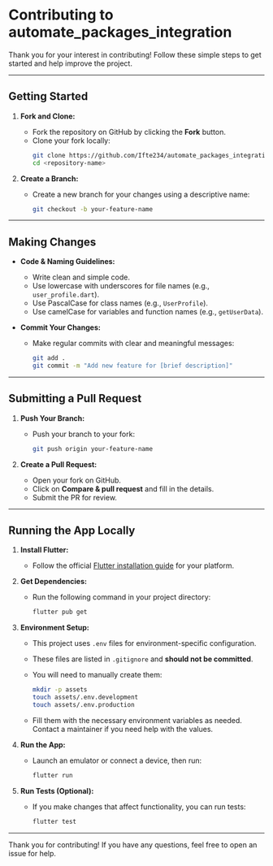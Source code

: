 # Contributing to automate_packages_integration

Thank you for your interest in contributing! Follow these simple steps to get started and help improve the project.

---

## Getting Started

1. **Fork and Clone:**
   - Fork the repository on GitHub by clicking the **Fork** button.
   - Clone your fork locally:
     ```bash
     git clone https://github.com/Ifte234/automate_packages_integration.git
     cd <repository-name>
     ```

2. **Create a Branch:**
   - Create a new branch for your changes using a descriptive name:
     ```bash
     git checkout -b your-feature-name
     ```

---

## Making Changes

- **Code & Naming Guidelines:**
  - Write clean and simple code.
  - Use lowercase with underscores for file names (e.g., `user_profile.dart`).
  - Use PascalCase for class names (e.g., `UserProfile`).
  - Use camelCase for variables and function names (e.g., `getUserData`).

- **Commit Your Changes:**
  - Make regular commits with clear and meaningful messages:
    ```bash
    git add .
    git commit -m "Add new feature for [brief description]"
    ```

---

## Submitting a Pull Request

1. **Push Your Branch:**
   - Push your branch to your fork:
     ```bash
     git push origin your-feature-name
     ```

2. **Create a Pull Request:**
   - Open your fork on GitHub.
   - Click on **Compare & pull request** and fill in the details.
   - Submit the PR for review.

---

## Running the App Locally

1. **Install Flutter:**
   - Follow the official [Flutter installation guide](https://flutter.dev/docs/get-started/install) for your platform.

2. **Get Dependencies:**
   - Run the following command in your project directory:
     ```bash
     flutter pub get
     ```

3. **Environment Setup:**
   - This project uses `.env` files for environment-specific configuration.
   - These files are listed in `.gitignore` and **should not be committed**.
   - You will need to manually create them:

     ```bash
     mkdir -p assets
     touch assets/.env.development
     touch assets/.env.production
     ```

   - Fill them with the necessary environment variables as needed. Contact a maintainer if you need help with the values.

4. **Run the App:**
   - Launch an emulator or connect a device, then run:
     ```bash
     flutter run
     ```

5. **Run Tests (Optional):**
   - If you make changes that affect functionality, you can run tests:
     ```bash
     flutter test
     ```

---

Thank you for contributing! If you have any questions, feel free to open an issue for help.
